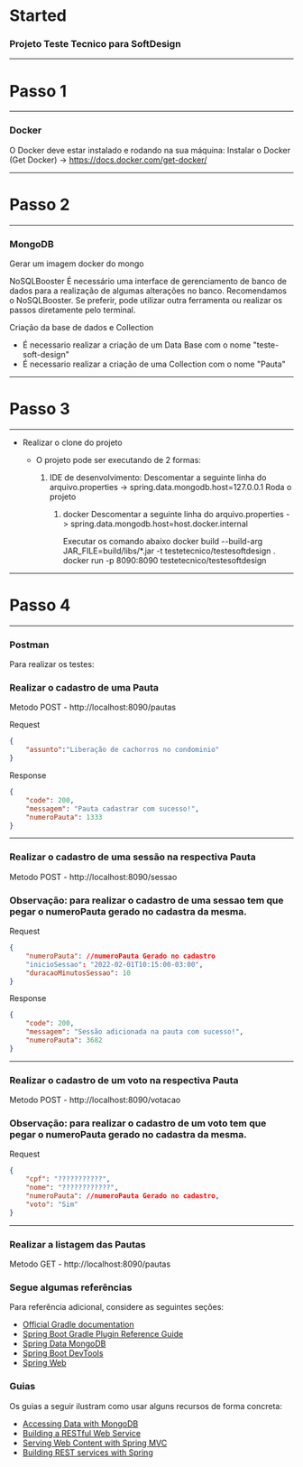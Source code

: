 # Started
### Projeto Teste Tecnico para SoftDesign

*********************************************************************************
# Passo 1
*********************************************************************************

### Docker
O Docker deve estar instalado e rodando na sua máquina:
Instalar o Docker (Get Docker) -> https://docs.docker.com/get-docker/

*********************************************************************************
# Passo 2
*********************************************************************************

### MongoDB
Gerar um imagem docker do mongo 

NoSQLBooster
É necessário uma interface de gerenciamento de banco de dados para a realização de algumas alterações no banco. Recomendamos o NoSQLBooster.
Se preferir, pode utilizar outra ferramenta ou realizar os passos diretamente pelo terminal.

Criação da base de dados e Collection
- É necessario realizar a criação de um Data Base com o nome "teste-soft-design"
- É necessario realizar a criação de uma Collection com o nome "Pauta"

*********************************************************************************
# Passo 3
*********************************************************************************
- Realizar o clone do projeto

  - O projeto pode ser executando de 2 formas:
      1. IDE de desenvolvimento:
          Descomentar a seguinte linha do arquivo.properties -> spring.data.mongodb.host=127.0.0.1
          Roda o projeto
  
         1. docker
            Descomentar a seguinte linha do arquivo.properties -> spring.data.mongodb.host=host.docker.internal
  
            Executar os comando abaixo
            docker build --build-arg JAR_FILE=build/libs/*.jar -t testetecnico/testesoftdesign .
            docker run -p 8090:8090 testetecnico/testesoftdesign

*********************************************************************************
# Passo 4
*********************************************************************************

### Postman
Para realizar os testes:

### Realizar o cadastro de uma Pauta
Metodo POST - http://localhost:8090/pautas

Request
```json
{
    "assunto":"Liberação de cachorros no condominio"
}
```

Response
```json
{
    "code": 200,
    "messagem": "Pauta cadastrar com sucesso!",
    "numeroPauta": 1333
}
```

*********************************************************************************
### Realizar o cadastro de uma sessão na respectiva Pauta
Metodo POST - http://localhost:8090/sessao

### Observação: para realizar o cadastro de uma sessao tem que pegar o numeroPauta gerado no cadastra da mesma.
Request
```json 
{
    "numeroPauta": //numeroPauta Gerado no cadastro
    "inicioSessao": "2022-02-01T10:15:00-03:00",
    "duracaoMinutosSessao": 10    
}
```
Response
```json 
{
    "code": 200,
    "messagem": "Sessão adicionada na pauta com sucesso!",
    "numeroPauta": 3682
}
```
*********************************************************************************
### Realizar o cadastro de um voto na respectiva Pauta
Metodo POST - http://localhost:8090/votacao

### Observação: para realizar o cadastro de um voto tem que pegar o numeroPauta gerado no cadastra da mesma.
Request
```json 
{
    "cpf": "???????????",
    "nome": "????????????",
    "numeroPauta": //numeroPauta Gerado no cadastro,
    "voto": "Sim"    
}
```
*********************************************************************************
### Realizar a listagem das Pautas
Metodo GET - http://localhost:8090/pautas


### Segue algumas referências
Para referência adicional, considere as seguintes seções:

* [Official Gradle documentation](https://docs.gradle.org)
* [Spring Boot Gradle Plugin Reference Guide](https://docs.spring.io/spring-boot/docs/2.6.3/gradle-plugin/reference/html/)
* [Spring Data MongoDB](https://docs.spring.io/spring-boot/docs/2.6.3/reference/htmlsingle/#boot-features-mongodb)
* [Spring Boot DevTools](https://docs.spring.io/spring-boot/docs/2.6.3/reference/htmlsingle/#using-boot-devtools)
* [Spring Web](https://docs.spring.io/spring-boot/docs/2.6.3/reference/htmlsingle/#boot-features-developing-web-applications)

### Guias
Os guias a seguir ilustram como usar alguns recursos de forma concreta:

* [Accessing Data with MongoDB](https://spring.io/guides/gs/accessing-data-mongodb/)
* [Building a RESTful Web Service](https://spring.io/guides/gs/rest-service/)
* [Serving Web Content with Spring MVC](https://spring.io/guides/gs/serving-web-content/)
* [Building REST services with Spring](https://spring.io/guides/tutorials/bookmarks/)
